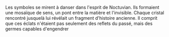 Les symboles se mirent à danser dans l'esprit de Noctuvian. Ils formaient une mosaïque de sens, un pont entre la matière et l'invisible. Chaque cristal rencontré jusquelà lui révélait un fragment d'histoire ancienne. Il comprit que ces éclats n'étaient pas seulement des reflets du passé, mais des germes capables d'engendrer
